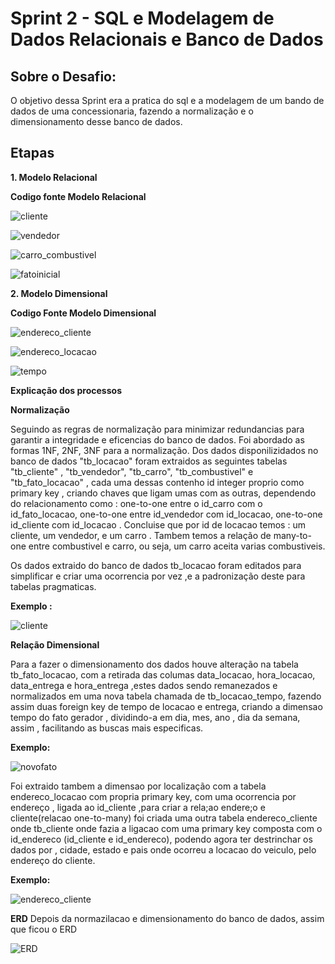 # **Sprint 2 - SQL e Modelagem de Dados Relacionais e Banco de Dados**

## **Sobre o Desafio:**

O objetivo dessa Sprint era a pratica do sql e a modelagem de um bando de dados de uma concessionaria, fazendo a normalização e o dimensionamento desse banco de dados.

## **Etapas**

**1. Modelo Relacional** 

**Codigo fonte Modelo Relacional**

![cliente](https://github.com/biancalls/BiancaLages/blob/main/Sprint_2/Evidencias/Screenshot%20from%202024-09-14%2022-01-41.png)


![vendedor](https://github.com/biancalls/BiancaLages/blob/main/Sprint_2/Evidencias/Screenshot%20from%202024-09-14%2022-01-59.png)

![carro_combustivel](https://github.com/biancalls/BiancaLages/blob/main/Sprint_2/Evidencias/Screenshot%20from%202024-09-14%2022-02-18.png)

![fatoinicial](https://github.com/biancalls/BiancaLages/blob/main/Sprint_2/Evidencias/Screenshot%20from%202024-09-14%2022-02-35.png)


 **2. Modelo Dimensional**
 
 **Codigo Fonte Modelo Dimensional**

![endereco_cliente](https://github.com/biancalls/BiancaLages/blob/main/Sprint_2/Evidencias/Screenshot%20from%202024-09-14%2022-01-15.png)

![endereco_locacao](https://github.com/biancalls/BiancaLages/blob/main/Sprint_2/Evidencias/Screenshot%20from%202024-09-14%2022-02-54.png)

 ![tempo](https://github.com/biancalls/BiancaLages/blob/main/Sprint_2/Evidencias/Screenshot%20from%202024-09-14%2022-03-36.png)

 
**Explicação dos processos** 

**Normalização**

Seguindo as regras de normalização para minimizar redundancias para garantir a integridade e eficencias do banco de dados. Foi abordado as formas 1NF, 2NF, 3NF para a normalização.
Dos dados disponilizidados no banco de dados "tb_locacao" foram extraidos as seguintes tabelas  "tb_cliente" , "tb_vendedor", "tb_carro", "tb_combustivel" e "tb_fato_locacao" , cada uma dessas contenho id integer proprio como primary key , criando chaves que ligam umas com as outras, dependendo do relacionamento como : one-to-one entre o id_carro com o id_fato_locacao, one-to-one entre id_vendedor com id_locacao, one-to-one id_cliente com id_locacao . Concluise que por id de locacao temos : um cliente, um vendedor, e um carro .
 Tambem temos a relação de many-to-one entre combustivel e carro, ou seja, um carro aceita varias combustiveis. 

 Os dados extraido do banco de dados tb_locacao foram editados para simplificar e criar uma ocorrencia por vez ,e a padronização deste para tabelas pragmaticas.
 
 **Exemplo :**

![cliente](https://github.com/biancalls/BiancaLages/blob/main/Sprint_2/Evidencias/Screenshot%20from%202024-09-14%2022-01-41.png)

**Relação Dimensional**

Para a fazer o dimensionamento dos dados houve alteração na tabela tb_fato_locacao, com a retirada das columas data_locacao, hora_locacao, data_entrega e hora_entrega ,estes dados sendo remanezados e normalizados em uma nova tabela chamada de tb_locacao_tempo, fazendo assim duas foreign key de tempo de locacao e entrega, criando a dimensao tempo do fato gerador , dividindo-a em dia, mes, ano , dia da semana, assim , facilitando as buscas mais especificas.

**Exemplo:**

![novofato](https://github.com/biancalls/BiancaLages/blob/main/Sprint_2/Evidencias/Screenshot%20from%202024-09-14%2022-03-36.png)

Foi extraido tambem a dimensao por localização com a tabela endereco_locacao com propria primary key, com uma ocorrencia por endereço , ligada ao id_cliente ,para criar a rela;ao endere;o e cliente(relacao one-to-many) foi criada uma outra tabela endereco_cliente onde  tb_cliente onde fazia a ligacao com uma primary key composta com o id_endereco (id_cliente e id_endereco), podendo agora ter destrinchar os dados por , cidade, estado e pais onde ocorreu a locacao do veiculo, pelo endereço do cliente. 

**Exemplo:**

![endereco_cliente](https://github.com/biancalls/BiancaLages/blob/main/Sprint_2/Evidencias/Screenshot%20from%202024-09-14%2022-03-08.png)


**ERD**
Depois da normazilacao e dimensionamento do banco de dados, assim que ficou o ERD 

![ERD](https://github.com/biancalls/BiancaLages/blob/main/Sprint_2/Evidencias/Screenshot%20from%202024-09-14%2023-04-41.png)


